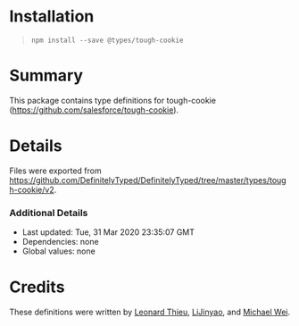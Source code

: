 # Installation
> `npm install --save @types/tough-cookie`

# Summary
This package contains type definitions for tough-cookie (https://github.com/salesforce/tough-cookie).

# Details
Files were exported from https://github.com/DefinitelyTyped/DefinitelyTyped/tree/master/types/tough-cookie/v2.

### Additional Details
 * Last updated: Tue, 31 Mar 2020 23:35:07 GMT
 * Dependencies: none
 * Global values: none

# Credits
These definitions were written by [Leonard Thieu](https://github.com/leonard-thieu), [LiJinyao](https://github.com/LiJinyao), and [Michael Wei](https://github.com/no2chem).
